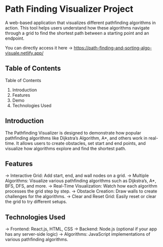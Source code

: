 # Path Finding Visualizer Project
A web-based application that visualizes different pathfinding algorithms in action. This tool helps users understand how these algorithms navigate through a grid to find the shortest path between a starting point and an endpoint.

You can directly access it here -> https://path-finding-and-sorting-algo-visuale.netlify.app/

## Table of Contents
Table of Contents
1. Introduction
2. Features
3. Demo
4. Technologies Used

## Introduction

The Pathfinding Visualizer is designed to demonstrate how popular pathfinding algorithms like Dijkstra’s Algorithm, A*, and others work in real-time. It allows users to create obstacles, set start and end points, and visualize how algorithms explore and find the shortest path.

## Features

 -> Interactive Grid: Add start, end, and wall nodes on a grid.
 -> Multiple Algorithms: Visualize various pathfinding algorithms such as Dijkstra’s, A*, BFS, DFS, and more.
 -> Real-Time Visualization: Watch how each algorithm processes the grid step by step.
 -> Obstacle Creation: Draw walls to create challenges for the algorithms.
 -> Clear and Reset Grid: Easily reset or clear the grid to try different setups.

## Technologies Used

 -> Frontend: React.js, HTML, CSS
 -> Backend: Node.js (optional if your app has any server-side logic)
 -> Algorithms: JavaScript implementations of various pathfinding algorithms.
